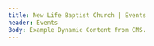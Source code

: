 ```yaml
---
title: New Life Baptist Church | Events
header: Events
Body: Example Dynamic Content from CMS.
---
```



